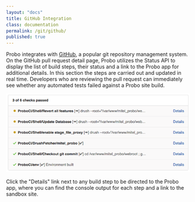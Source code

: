 ```yaml
---
layout: "docs"
title: GitHub Integration
class: documentation
permalink: /git/github/
published: true
---
```

Probo integrates with [GitHub](http://github.com/), a popular git repository management system. On the GitHub pull request detail page, Probo utilizes the Status API to display the list of build steps, their status and a link to the Probo app for additional details. In this section the steps are carried out and updated in real time. Developers who are reviewing the pull request can immediately see whether any automated tests failed against a Probo site build.

<img src='/images/probo-github-builds.png' alt="GitHub Status Screenshot" class="full-width">

Click the "Details" link next to any build step to be directed to the Probo app, where you can find the console output for each step and a link to the sandbox site.
